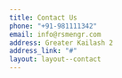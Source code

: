```yaml
---
title: Contact Us
phone: "+91-981111342"
email: info@rsmengr.com
address: Greater Kailash 2
address_link: "#"
layout: layout--contact
---
```


